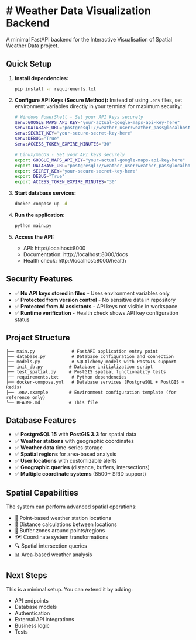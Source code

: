 # # Weather Data Visualization Backend

A minimal FastAPI backend for the Interactive Visualisation of Spatial Weather Data project.

## Quick Setup

1. **Install dependencies:**
   ```bash
   pip install -r requirements.txt
   ```

2. **Configure API Keys (Secure Method):**
   Instead of using `.env` files, set environment variables directly in your terminal for maximum security:
   
   ```powershell
   # Windows PowerShell - Set your API keys securely
   $env:GOOGLE_MAPS_API_KEY="your-actual-google-maps-api-key-here"
   $env:DATABASE_URL="postgresql://weather_user:weather_pass@localhost:5433/weather_db"
   $env:SECRET_KEY="your-secure-secret-key-here"
   $env:DEBUG="True"
   $env:ACCESS_TOKEN_EXPIRE_MINUTES="30"
   ```
   
   ```bash
   # Linux/macOS - Set your API keys securely
   export GOOGLE_MAPS_API_KEY="your-actual-google-maps-api-key-here"
   export DATABASE_URL="postgresql://weather_user:weather_pass@localhost:5433/weather_db"
   export SECRET_KEY="your-secure-secret-key-here"
   export DEBUG="True"
   export ACCESS_TOKEN_EXPIRE_MINUTES="30"
   ```

3. **Start database services:**
   ```bash
   docker-compose up -d
   ```

4. **Run the application:**
   ```bash
   python main.py
   ```

5. **Access the API:**
   - API: http://localhost:8000
   - Documentation: http://localhost:8000/docs
   - Health check: http://localhost:8000/health

## Security Features

- ✅ **No API keys stored in files** - Uses environment variables only
- ✅ **Protected from version control** - No sensitive data in repository
- ✅ **Protected from AI assistants** - API keys not visible in workspace
- ✅ **Runtime verification** - Health check shows API key configuration status

## Project Structure

```
├── main.py              # FastAPI application entry point
├── database.py          # Database configuration and connection
├── models.py            # SQLAlchemy models with PostGIS support
├── init_db.py          # Database initialization script
├── test_spatial.py     # PostGIS spatial functionality tests
├── requirements.txt     # Python dependencies
├── docker-compose.yml   # Database services (PostgreSQL + PostGIS + Redis)
├── .env.example        # Environment configuration template (for reference only)
└── README.md           # This file
```

## Database Features

- ✅ **PostgreSQL 15** with **PostGIS 3.3** for spatial data
- ✅ **Weather stations** with geographic coordinates  
- ✅ **Weather data** time-series storage
- ✅ **Spatial regions** for area-based analysis
- ✅ **User locations** with customizable alerts
- ✅ **Geographic queries** (distance, buffers, intersections)
- ✅ **Multiple coordinate systems** (8500+ SRID support)

## Spatial Capabilities

The system can perform advanced spatial operations:
- 📍 Point-based weather station locations
- 📐 Distance calculations between locations  
- 🎯 Buffer zones around points/regions
- 🗺️ Coordinate system transformations
- 🔍 Spatial intersection queries
- 📊 Area-based weather analysis

## Next Steps

This is a minimal setup. You can extend it by adding:
- API endpoints
- Database models
- Authentication
- External API integrations
- Business logic
- Tests